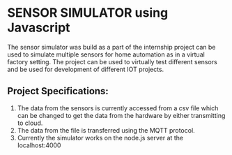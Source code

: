  # SENSOR SIMULATOR using Javascript
The sensor simulator was build as a part of the internship project can be used to simulate multiple sensors for home automation as in a virtual factory setting.
The project can be used to virtually test different sensors and be used for development of different IOT projects.
## Project Specifications:
1. The data from the sensors is currently accessed from a csv file which can be changed to get the data from the hardware by either transmitting to cloud.
2. The data from the file is transferred using the MQTT protocol.
3. Currently the simulator works on the node.js server at the localhost:4000

